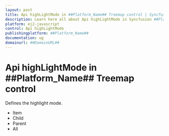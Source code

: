 ```yaml
---
layout: post
title: Api highLightMode in ##Platform_Name## Treemap control | Syncfusion
description: Learn here all about Api highLightMode in Syncfusion ##Platform_Name## Treemap control of Syncfusion Essential JS 2 and more.
platform: ej2-javascript
control: Api highLightMode 
publishingplatform: ##Platform_Name##
documentation: ug
domainurl: ##DomainURL##
---
```


# Api highLightMode in ##Platform_Name## Treemap control

Defines the highlight mode.
* Item
* Child
* Parent
* All